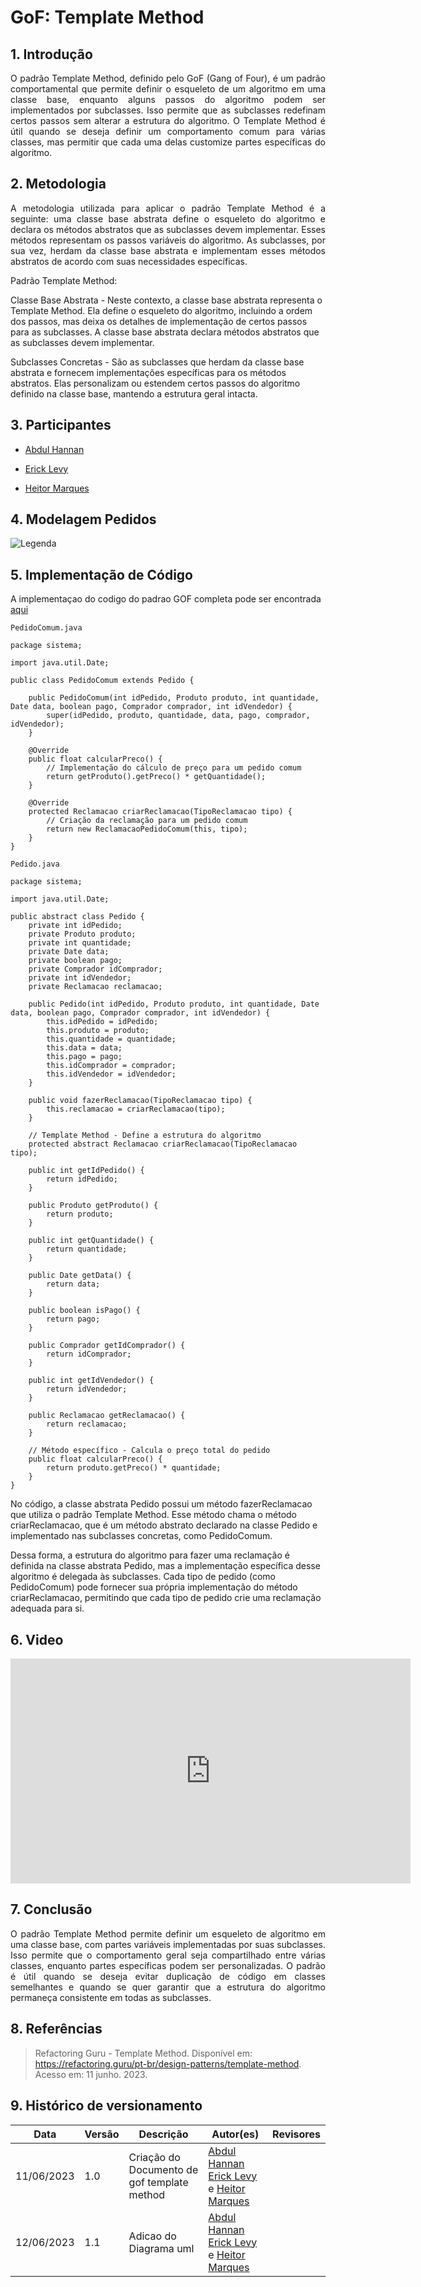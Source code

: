 # GoF: Template Method

## 1. Introdução

<p align="justify">
    O padrão Template Method, definido pelo GoF (Gang of Four), é um padrão comportamental que permite definir o esqueleto de um algoritmo em uma classe base, enquanto alguns passos do algoritmo podem ser implementados por subclasses. Isso permite que as subclasses redefinam certos passos sem alterar a estrutura do algoritmo. O Template Method é útil quando se deseja definir um comportamento comum para várias classes, mas permitir que cada uma delas customize partes específicas do algoritmo.
</p>

## 2. Metodologia

<p align="justify">
    A metodologia utilizada para aplicar o padrão Template Method é a seguinte: uma classe base abstrata define o esqueleto do algoritmo e declara os métodos abstratos que as subclasses devem implementar. Esses métodos representam os passos variáveis do algoritmo. As subclasses, por sua vez, herdam da classe base abstrata e implementam esses métodos abstratos de acordo com suas necessidades específicas.

</p>
Padrão Template Method:

Classe Base Abstrata - Neste contexto, a classe base abstrata representa o Template Method. Ela define o esqueleto do algoritmo, incluindo a ordem dos passos, mas deixa os detalhes de implementação de certos passos para as subclasses. A classe base abstrata declara métodos abstratos que as subclasses devem implementar.

Subclasses Concretas - São as subclasses que herdam da classe base abstrata e fornecem implementações específicas para os métodos abstratos. Elas personalizam ou estendem certos passos do algoritmo definido na classe base, mantendo a estrutura geral intacta.
    
## 3. Participantes
- [Abdul Hannan](https://github.com/hannanhunny01)

- [Erick Levy](https://github.com/Ericklevy)

- [Heitor Marques](https://github.com/heitormsb)



## 4. Modelagem Pedidos
![Legenda](../Assets/gof/gofpedido.jpg)

## 5. Implementação de Código
A implementaçao do codigo do padrao GOF completa pode ser encontrada [aqui](https://github.com/UnBArqDsw2023-1/2023.1_G3_ProjetoMercadoLivre/tree/main/docs/PadroesDeProjeto/CodigoGOF/Arquitetura/src)

`PedidoComum.java`

```
package sistema;

import java.util.Date;

public class PedidoComum extends Pedido {

    public PedidoComum(int idPedido, Produto produto, int quantidade, Date data, boolean pago, Comprador comprador, int idVendedor) {
        super(idPedido, produto, quantidade, data, pago, comprador, idVendedor);
    }

    @Override
    public float calcularPreco() {
        // Implementação do cálculo de preço para um pedido comum
        return getProduto().getPreco() * getQuantidade();
    }

    @Override
    protected Reclamacao criarReclamacao(TipoReclamacao tipo) {
        // Criação da reclamação para um pedido comum
        return new ReclamacaoPedidoComum(this, tipo);
    }
}

```

`Pedido.java`

```
package sistema;

import java.util.Date;

public abstract class Pedido {
    private int idPedido;
    private Produto produto;
    private int quantidade;
    private Date data;
    private boolean pago;
    private Comprador idComprador;
    private int idVendedor;
    private Reclamacao reclamacao;

    public Pedido(int idPedido, Produto produto, int quantidade, Date data, boolean pago, Comprador comprador, int idVendedor) {
        this.idPedido = idPedido;
        this.produto = produto;
        this.quantidade = quantidade;
        this.data = data;
        this.pago = pago;
        this.idComprador = comprador;
        this.idVendedor = idVendedor;
    }

    public void fazerReclamacao(TipoReclamacao tipo) {
        this.reclamacao = criarReclamacao(tipo);
    }

    // Template Method - Define a estrutura do algoritmo
    protected abstract Reclamacao criarReclamacao(TipoReclamacao tipo);

    public int getIdPedido() {
        return idPedido;
    }

    public Produto getProduto() {
        return produto;
    }

    public int getQuantidade() {
        return quantidade;
    }

    public Date getData() {
        return data;
    }

    public boolean isPago() {
        return pago;
    }

    public Comprador getIdComprador() {
        return idComprador;
    }

    public int getIdVendedor() {
        return idVendedor;
    }

    public Reclamacao getReclamacao() {
        return reclamacao;
    }

    // Método específico - Calcula o preço total do pedido
    public float calcularPreco() {
        return produto.getPreco() * quantidade;
    }
}

```


No código, a classe abstrata Pedido possui um método fazerReclamacao que utiliza o padrão Template Method. Esse método chama o método criarReclamacao, que é um método abstrato declarado na classe Pedido e implementado nas subclasses concretas, como PedidoComum.

Dessa forma, a estrutura do algoritmo para fazer uma reclamação é definida na classe abstrata Pedido, mas a implementação específica desse algoritmo é delegada às subclasses. Cada tipo de pedido (como PedidoComum) pode fornecer sua própria implementação do método criarReclamacao, permitindo que cada tipo de pedido crie uma reclamação adequada para si.

## 6. Video
<iframe src="https://unbbr.sharepoint.com/sites/GrupoF.Experimental1/_layouts/15/embed.aspx?UniqueId=263e098e-bb28-48b1-9caf-c645b8f21847&embed=%7B%22ust%22%3Atrue%2C%22hv%22%3A%22CopyEmbedCode%22%7D&referrer=StreamWebApp&referrerScenario=EmbedDialog.Create" width="640" height="360" frameborder="0" scrolling="no" allowfullscreen title="Meeting in _General_-20230612_232217-Meeting Recording.mp4"></iframe>

## 7. Conclusão

<p align="justify">
    O padrão Template Method permite definir um esqueleto de algoritmo em uma classe base, com partes variáveis implementadas por suas subclasses. Isso permite que o comportamento geral seja compartilhado entre várias classes, enquanto partes específicas podem ser personalizadas. O padrão é útil quando se deseja evitar duplicação de código em classes semelhantes e quando se quer garantir que a estrutura do algoritmo permaneça consistente em todas as subclasses.

</p>

## 8. Referências

> Refactoring Guru - Template Method. Disponível em: <https://refactoring.guru/pt-br/design-patterns/template-method>. Acesso em: 11 junho. 2023.


## 9. Histórico de versionamento

|Data | Versão | Descrição | Autor(es)|Revisores|
| -- | -- | -- | -- |--|
|11/06/2023|1.0|Criação do Documento de gof template method| [Abdul Hannan](https://github.com/hannanhunny01) <br>   [Erick Levy](https://github.com/Ericklevy) e [Heitor Marques](https://github.com/heitormsb)| 
|12/06/2023|1.1|Adicao do Diagrama uml| [Abdul Hannan](https://github.com/hannanhunny01) <br>   [Erick Levy](https://github.com/Ericklevy) e [Heitor Marques](https://github.com/heitormsb)| 
